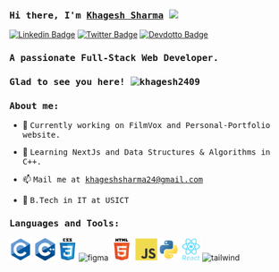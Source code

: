 ### <samp>Hi there, I'm <a href="" target="_blank"><samp>Khagesh Sharma</samp></a> <img src="https://media.giphy.com/media/hvRJCLFzcasrR4ia7z/giphy.gif" width="25" /> </samp>

[![Linkedin Badge](https://img.shields.io/badge/-LinkedIn-0e76a8?style=flat-square&logo=Linkedin&logoColor=white)](https://linkedin.com/in/khagesh-sharma-883726250)
[![Twitter Badge](https://img.shields.io/badge/-Twitter-00acee?style=flat-square&logo=Twitter&logoColor=white)](https://twitter.com/_KhageshSharma_)
[![Devdotto Badge](https://img.shields.io/badge/Dev.to-0A0A0A?style=flat-square&logo=Devdotto&logoColor=white)](https://dev.to/khageshsharma)

### <samp>A passionate Full-Stack Web Developer.</samp> 


### <samp style="display: inline-block;">Glad to see you here! <img src="https://komarev.com/ghpvc/?username=khagesh2409&label=Profile%20views&color=0e75b6&style=flat" alt="khagesh2409" /></samp>

### <samp>About me:</samp> 

- 🔭 <samp>Currently working on FilmVox and Personal-Portfolio website.</samp>

- 🌱 <samp>Learning NextJs and Data Structures & Algorithms in C++.</samp>

- 📫 <samp>Mail me at khageshsharma24@gmail.com</samp>

- 📖 <samp>B.Tech in IT at USICT</samp>

### <samp>Languages and Tools: <a href=''></a></samp>
<p align="left"> <img src="https://raw.githubusercontent.com/devicons/devicon/master/icons/c/c-original.svg" alt="c" width="40" height="40"/> <img src="https://raw.githubusercontent.com/devicons/devicon/master/icons/cplusplus/cplusplus-original.svg" alt="cplusplus" width="40" height="40"/><img src="https://raw.githubusercontent.com/devicons/devicon/master/icons/css3/css3-original-wordmark.svg" alt="css3" width="40" height="40"/><img src="https://www.vectorlogo.zone/logos/figma/figma-icon.svg" alt="figma" width="40" height="40"/> <img src="https://raw.githubusercontent.com/devicons/devicon/master/icons/html5/html5-original-wordmark.svg" alt="html5" width="40" height="40"/> <img src="https://raw.githubusercontent.com/devicons/devicon/master/icons/javascript/javascript-original.svg" alt="javascript" width="40" height="40"/><img src="https://raw.githubusercontent.com/devicons/devicon/master/icons/python/python-original.svg" alt="python" width="40" height="40"/><img src="https://raw.githubusercontent.com/devicons/devicon/master/icons/react/react-original-wordmark.svg" alt="react" width="40" height="40"/><img src="https://www.vectorlogo.zone/logos/tailwindcss/tailwindcss-icon.svg" alt="tailwind" width="40" height="40"/> </p>
